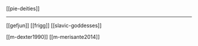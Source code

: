 [[pie-deities]]

---


[[gefjun]]
[[frigg]]
[[slavic-goddesses]]

[[m-dexter1990]]
[[m-merisante2014]]